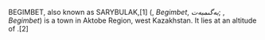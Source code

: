 BEGIMBET, also known as SARYBULAK,[1] (, _Begimbet_, _بەگىمبەت_; , _Begimbet_) is a town in Aktobe Region, west Kazakhstan. It lies at an altitude of .[2]
